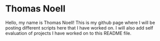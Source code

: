 # Thomas Noell

Hello, my name is Thomas Noell!
This is my github page where I will be posting different scripts here that I have worked on.
I will also add self evaluation of projects I have worked on to this README file.
